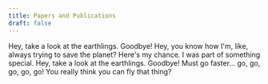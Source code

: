 ```yaml
---
title: Papers and Publications
draft: false
---
```


Hey, take a look at the earthlings. Goodbye! Hey, you know how I'm, like, always trying to save the planet? Here's my chance. I was part of something special. Hey, take a look at the earthlings. Goodbye! Must go faster... go, go, go, go, go! You really think you can fly that thing?
